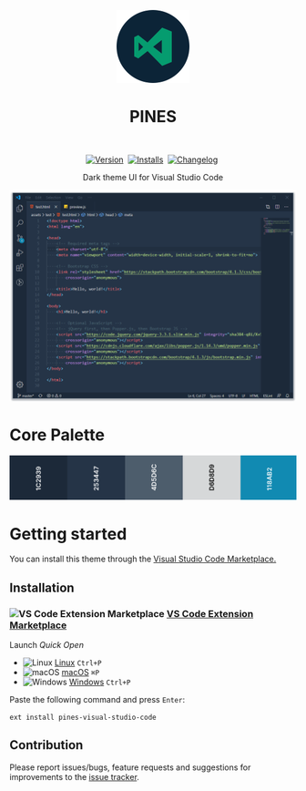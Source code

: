 <p align="center">
  <img src="https://raw.githubusercontent.com/deeppines/pines-visual-studio-code/master/assets/pines-visual-studio-code-icon-marketplace.png" alt="Logo" width="128" height="128" />
</p>

<h1 align="center">PINES</h1>

<br>

<div align="center">

  [![Version][badge-version]][short-marketplace-deeppines]&nbsp;
  [![Installs][badge-installs]][short-marketplace-deeppines]&nbsp;
  [![Changelog][badge-changelog]][changelog]&nbsp;

  Dark theme UI for Visual Studio Code

  ![Preview][preview-image]
</div>

# Core Palette

![Palette][palette-image]

# Getting started

You can install this theme through the [Visual Studio Code Marketplace.][short-marketplace-deeppines]

## Installation

### <img src="https://marketplace.visualstudio.com/favicon.ico" width=16 height=16 alt="VS Code Extension Marketplace" /> [VS Code Extension Marketplace][short-marketplace]

Launch *Quick Open*

* <img src="https://www.kernel.org/theme/images/logos/favicon.png" width=16 height=16 alt="Linux" /> [Linux][short-linux] `Ctrl+P`
* <img src="https://developer.apple.com/favicon.ico" width=16 height=16 alt="macOS" /> [macOS][short-macos] `⌘P`
* <img src="https://www.microsoft.com/favicon.ico" width=16 height=16 alt="Windows" /> [Windows][short-windows] `Ctrl+P`

Paste the following command and press `Enter`:

```shell
ext install pines-visual-studio-code
```

## Contribution

Please report issues/bugs, feature requests and suggestions for improvements to the [issue tracker][issue].

[short-marketplace-deeppines]:https://marketplace.visualstudio.com/items?itemName=deeppines.pines-visual-studio-code
[short-marketplace]:https://code.visualstudio.com/docs/editor/extension-gallery
[short-linux]:https://code.visualstudio.com/shortcuts/keyboard-shortcuts-linux.pdf
[short-macos]:https://code.visualstudio.com/shortcuts/keyboard-shortcuts-macos.pdf
[short-windows]:https://code.visualstudio.com/shortcuts/keyboard-shortcuts-windows.pdf
[issue]:https://github.com/deeppines/pines-visual-studio-code/issues
[changelog]:https://github.com/deeppines/pines-visual-studio-code/blob/master/CHANGELOG.md

[badge-version]:https://vsmarketplacebadges.dev/version-short/deeppines.pines-visual-studio-code.png
[badge-installs]:https://vsmarketplacebadges.dev/installs/deeppines.pines-visual-studio-code.png
[badge-changelog]:https://img.shields.io/badge/link-changelog-blue.svg

[preview-image]:https://raw.githubusercontent.com/deeppines/pines-visual-studio-code/master/assets/pines-preview.png
[palette-image]:https://raw.githubusercontent.com/deeppines/pines-visual-studio-code/master/assets/palette.png
